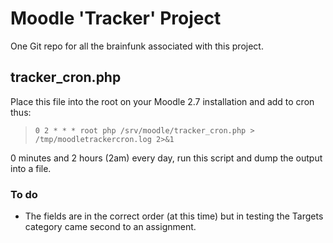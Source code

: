 # Moodle 'Tracker' Project

One Git repo for all the brainfunk associated with this project.

## tracker_cron.php

Place this file into the root on your Moodle 2.7 installation and add to cron thus:

> `0 2 * * * root php /srv/moodle/tracker_cron.php > /tmp/moodletrackercron.log 2>&1`

0 minutes and 2 hours (2am) every day, run this script and dump the output into a file.

### To do

* The fields are in the correct order (at this time) but in testing the Targets category came second to an assignment.
